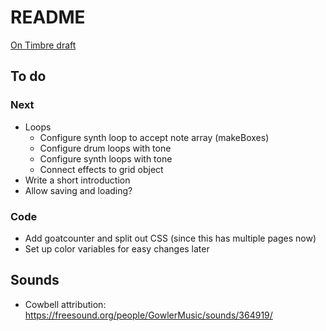 # README

[On Timbre draft](http://cwitulski.com/timbre/)

## To do

### Next

* Loops
  * Configure synth loop to accept note array (makeBoxes)
  * Configure drum loops with tone
  * Configure synth loops with tone
  * Connect effects to grid object
* Write a short introduction
* Allow saving and loading?

### Code

* Add goatcounter and split out CSS (since this has multiple pages now)
* Set up color variables for easy changes later

## Sounds

* Cowbell attribution: https://freesound.org/people/GowlerMusic/sounds/364919/


